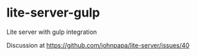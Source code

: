 # lite-server-gulp
Lite server with gulp integration 

Discussion at https://github.com/johnpapa/lite-server/issues/40

